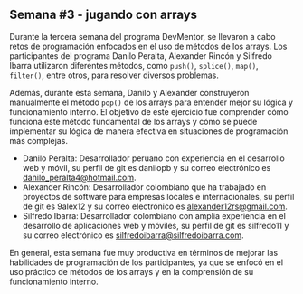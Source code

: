 ## Semana #3 - jugando con arrays

Durante la tercera semana del programa DevMentor, se llevaron a cabo retos de programación enfocados en el uso de métodos de los arrays. Los participantes del programa Danilo Peralta, Alexander Rincón y Silfredo Ibarra utilizaron diferentes métodos, como `push()`, `splice()`, `map()`, `filter()`, entre otros, para resolver diversos problemas.

Además, durante esta semana, Danilo y Alexander construyeron manualmente el método `pop()` de los arrays para entender mejor su lógica y funcionamiento interno. El objetivo de este ejercicio fue comprender cómo funciona este método fundamental de los arrays y cómo se puede implementar su lógica de manera efectiva en situaciones de programación más complejas.

- Danilo Peralta: Desarrollador peruano con experiencia en el desarrollo web y móvil, su perfil de git es danilopb y su correo electrónico es danilo_peralta4@hotmail.com.
- Alexander Rincón: Desarrollador colombiano que ha trabajado en proyectos de software para empresas locales e internacionales, su perfil de git es 9alex12 y su correo electrónico es alexander12rs@gmail.com.
- Silfredo Ibarra: Desarrollador colombiano con amplia experiencia en el desarrollo de aplicaciones web y móviles, su perfil de git es silfredo11 y su correo electrónico es silfredoibarra@silfredoibarra.com.

En general, esta semana fue muy productiva en términos de mejorar las habilidades de programación de los participantes, ya que se enfocó en el uso práctico de métodos de los arrays y en la comprensión de su funcionamiento interno.
